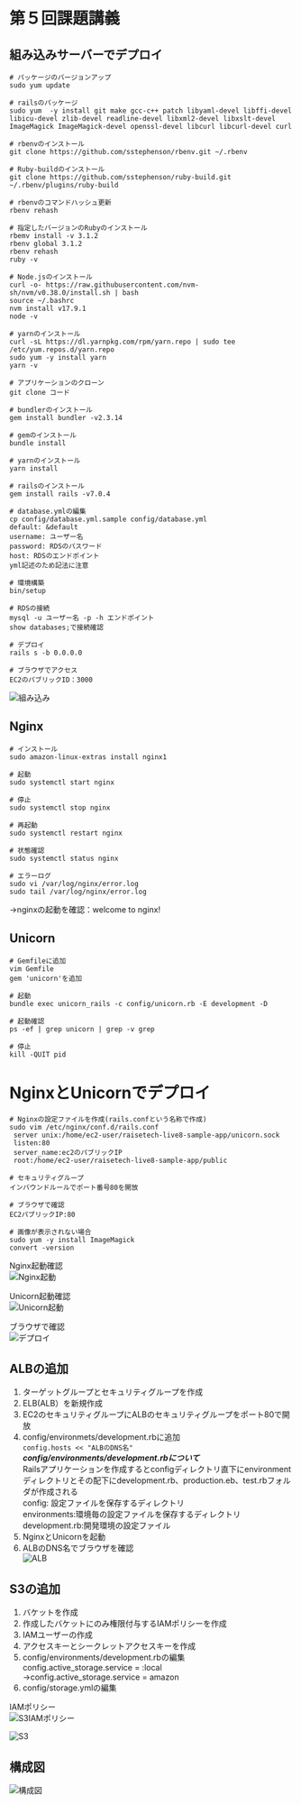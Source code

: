 # 第５回課題講義  
## 組み込みサーバーでデプロイ
```
# パッケージのバージョンアップ
sudo yum update  

# railsのパッケージ  
sudo yum  -y install git make gcc-c++ patch libyaml-devel libffi-devel libicu-devel zlib-devel readline-devel libxml2-devel libxslt-devel ImageMagick ImageMagick-devel openssl-devel libcurl libcurl-devel curl  

# rbenvのインストール  
git clone https://github.com/sstephenson/rbenv.git ~/.rbenv  

# Ruby-buildのインストール  
git clone https://github.com/sstephenson/ruby-build.git ~/.rbenv/plugins/ruby-build  

# rbenvのコマンドハッシュ更新  
rbenv rehash  

# 指定したバージョンのRubyのインストール  
rbemv install -v 3.1.2  
rbenv global 3.1.2  
rbenv rehash  
ruby -v  

# Node.jsのインストール  
curl -o- https://raw.githubusercontent.com/nvm-sh/nvm/v0.38.0/install.sh | bash  
source ~/.bashrc  
nvm install v17.9.1  
node -v  

# yarnのインストール  
curl -sL https://dl.yarnpkg.com/rpm/yarn.repo | sudo tee /etc/yum.repos.d/yarn.repo  
sudo yum -y install yarn  
yarn -v  

# アプリケーションのクローン  
git clone コード  

# bundlerのインストール  
gem install bundler -v2.3.14  

# gemのインストール  
bundle install  

# yarnのインストール  
yarn install  

# railsのインストール  
gem install rails -v7.0.4  

# database.ymlの編集  
cp config/database.yml.sample config/database.yml  
default: &default  
username: ユーザー名  
password: RDSのパスワード  
host: RDSのエンドポイント  
yml記述のため記法に注意  

# 環境構築  
bin/setup  

# RDSの接続  
mysql -u ユーザー名 -p -h エンドポイント  
show databases;で接続確認  

# デプロイ  
rails s -b 0.0.0.0  

# ブラウザでアクセス  
EC2のパブリックID：3000
```  
![組み込み](img2/lecture5-8.png) 

## Nginx  
```  
# インストール  
sudo amazon-linux-extras install nginx1  

# 起動  
sudo systemctl start nginx  

# 停止  
sudo systemctl stop nginx  

# 再起動  
sudo systemctl restart nginx  

# 状態確認  
sudo systemctl status nginx  

# エラーログ  
sudo vi /var/log/nginx/error.log  
sudo tail /var/log/nginx/error.log  
```
→nginxの起動を確認：welcome to nginx!

## Unicorn  
```  
# Gemfileに追加  
vim Gemfile  
gem 'unicorn'を追加  

# 起動  
bundle exec unicorn_rails -c config/unicorn.rb -E development -D  

# 起動確認  
ps -ef | grep unicorn | grep -v grep  

# 停止  
kill -QUIT pid   
```  
# NginxとUnicornでデプロイ  
```  
# Nginxの設定ファイルを作成(rails.confという名称で作成)  
sudo vim /etc/nginx/conf.d/rails.conf  
 server unix:/home/ec2-user/raisetech-live8-sample-app/unicorn.sock  
 listen:80    
 server_name:ec2のパブリックIP  
 root:/home/ec2-user/raisetech-live8-sample-app/public  

# セキュリティグループ  
インバウンドルールでポート番号80を開放  

# ブラウザで確認  
EC2パブリックIP:80  

# 画像が表示されない場合  
sudo yum -y install ImageMagick
convert -version  
```  
Nginx起動確認  
![Nginx起動](img2/lecture5-1.png)   

Unicorn起動確認  
![Unicorn起動](img2/lecture5-2.png)  

ブラウザで確認  
![デプロイ](img2/lecture5-3.png)  

## ALBの追加  
1. ターゲットグループとセキュリティグループを作成  
1. ELB(ALB）を新規作成  
1. EC2のセキュリティグループにALBのセキュリティグループをポート80で開放 
1. config/environmets/development.rbに追加  
 `config.hosts << "ALBのDNS名"`  
***config/environments/development.rbについて***  
Railsアプリケーションを作成するとconfigディレクトリ直下にenvironmentディレクトリとその配下にdevelopment.rb、production.eb、test.rbフォルダが作成される  
 config: 設定ファイルを保存するディレクトリ  
 environments:環境毎の設定ファイルを保存するディレクトリ  
 development.rb:開発環境の設定ファイル  
5. NginxとUnicornを起動  
6. ALBのDNS名でブラウザを確認  
![ALB](img2/lecture5-6.png) 

## S3の追加  
1. バケットを作成  
1. 作成したバケットにのみ権限付与するIAMポリシーを作成  
1. IAMユーザーの作成  
1. アクセスキーとシークレットアクセスキーを作成  
1. config/environments/development.rbの編集  
config.active_storage.service = :local  
→config.active_storage.service = amazon  
1. config/storage.ymlの編集  

IAMポリシー  
![S3IAMポリシー](img2/lecture5-9.png)  
 
![S3](img2/lecture5-7.png)  

## 構成図  

![構成図](img2/課題５.drawio.png)  